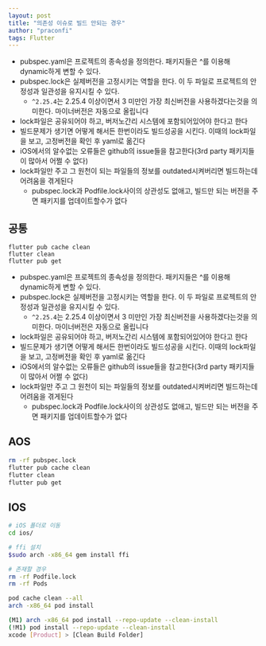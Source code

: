 ```yaml
---
layout: post
title: "의존성 이슈로 빌드 안되는 경우"
author: "praconfi"
tags: Flutter
---
```


- pubspec.yaml은 프로젝트의 종속성을 정의한다. 패키지들은 ^를 이용해 dynamic하게 변할 수 있다.
- pubspec.lock은 실제버전을 고정시키는 역할을 한다. 이 두 파일로 프로젝트의 안정성과 일관성을 유지시킬 수 있다.
    - `^2.25.4`는 2.25.4 이상이면서 3 미만인 가장 최신버전을 사용하겠다는것을 의미한다. 마이너버전은 자동으로 올립니다
- lock파일은 공유되어야 하고, 버저노간리 시스템에 포함되어있어야 한다고 한다
- 빌드문제가 생기면 어떻게 해서든 한번이라도 빌드성공을 시킨다. 이때의 lock파일을 보고, 고정버전을 확인 후 yaml로 옮긴다
- iOS에서의 알수없는 오류들은 github의 issue들을 참고한다(3rd party 패키지들이 많아서 어쩔 수 없다)
- lock파일만 주고 그 원천이 되는 파일들의 정보를 outdated시켜버리면 빌드하는데 어려움을 겪게된다
  - pubspec.lock과 Podfile.lock사이의 상관성도 없애고, 빌드만 되는 버전을 주면 패키지를 업데이트할수가 없다

## 공통
```
flutter pub cache clean  
flutter clean  
flutter pub get 
```

- pubspec.yaml은 프로젝트의 종속성을 정의한다. 패키지들은 ^를 이용해 dynamic하게 변할 수 있다.
- pubspec.lock은 실제버전을 고정시키는 역할을 한다. 이 두 파일로 프로젝트의 안정성과 일관성을 유지시킬 수 있다.
    - `^2.25.4`는 2.25.4 이상이면서 3 미만인 가장 최신버전을 사용하겠다는것을 의미한다. 마이너버전은 자동으로 올립니다
- lock파일은 공유되어야 하고, 버저노간리 시스템에 포함되어있어야 한다고 한다
- 빌드문제가 생기면 어떻게 해서든 한번이라도 빌드성공을 시킨다. 이때의 lock파일을 보고, 고정버전을 확인 후 yaml로 옮긴다
- iOS에서의 알수없는 오류들은 github의 issue들을 참고한다(3rd party 패키지들이 많아서 어쩔 수 없다)
- lock파일만 주고 그 원천이 되는 파일들의 정보를 outdated시켜버리면 빌드하는데 어려움을 겪게된다
  - pubspec.lock과 Podfile.lock사이의 상관성도 없애고, 빌드만 되는 버전을 주면 패키지를 업데이트할수가 없다

## AOS
```bash
rm -rf pubspec.lock  
flutter pub cache clean  
flutter clean  
flutter pub get  
```

## IOS

```bash
# iOS 폴더로 이동
cd ios/

# ffi 설치
$sudo arch -x86_64 gem install ffi

# 존재할 경우
rm -rf Podfile.lock 
rm -rf Pods

pod cache clean --all  
arch -x86_64 pod install

(M1) arch -x86_64 pod install --repo-update --clean-install  
(!M1) pod install --repo-update --clean-install  
xcode [Product] > [Clean Build Folder]
```